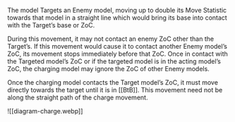 The model Targets an Enemy model, moving up to double its Move Statistic towards that model in a straight line which would bring its base into contact with the Target’s base or ZoC.

During this movement, it may not contact an enemy ZoC other than the Target’s.
If this movement would cause it to contact another Enemy model’s ZoC, its movement stops immediately before that ZoC.
Once in contact with the Targeted model’s ZoC or if the targeted model is in the acting model’s ZoC, the charging model may ignore the ZoC of other Enemy models.

Once the charging model contacts the Target model’s ZoC, it must move directly towards the target until it is in [[BtB]].
This movement need not be along the straight path of the charge movement.

![[diagram-charge.webp]]